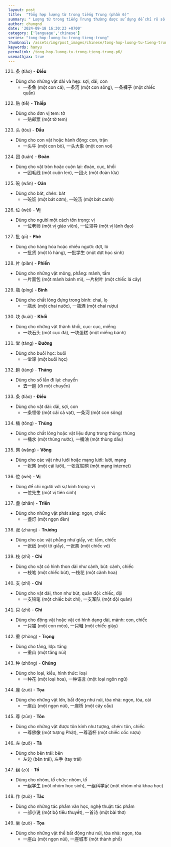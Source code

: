 ```yaml
---
layout: post
title:  "Tổng hợp lượng từ trong tiếng Trung (phần 6)"
summary: " Lượng từ trong tiếng Trung thường được sử dụng để chỉ rõ số lượng hoặc mức độ của một đối tượng nào đó trong câu"
author: chungnd
date: '2024-09-18 16:30:23 +0700'
category: ['language','chinese']
series: "tong-hop-luong-tu-trong-tieng-trung"
thumbnail: /assets/img/post_images/chinese/tong-hop-luong-tu-tieng-trung-3.webp
keywords: hanyu
permalink: /tong-hop-luong-tu-trong-tieng-trung-p6/
usemathjax: true
---
```


121. 条 (tiáo) - **Điều**
* Dùng cho những vật dài và hẹp: sợi, dải, con
  - 一条鱼 (một con cá), 一条河 (một con sông), 一条裤子 (một chiếc quần)

122. 贴 (tiē) - **Thiếp**
* Dùng cho đơn vị tem: tờ
  - 一贴邮票 (một tờ tem)

123. 头 (tóu) - **Đầu**
* Dùng cho con vật hoặc hành động: con, trận
  - 一头牛 (một con bò), 一头大象 (một con voi)

124. 团 (tuán) - **Đoàn**
* Dùng cho vật tròn hoặc cuộn lại: đoàn, cục, khối
  - 一团毛线 (một cuộn len), 一团火 (một đoàn lửa)

125. 碗 (wǎn) - **Oản**
* Dùng cho bát, chén: bát
  - 一碗饭 (một bát cơm), 一碗汤 (một bát canh)

126. 位 (wèi) - **Vị**
* Dùng cho người một cách tôn trọng: vị
  - 一位老师 (một vị giáo viên), 一位领导 (một vị lãnh đạo)

127. 批 (pī) - **Phê**
* Dùng cho hàng hóa hoặc nhiều người: đợt, lô
  - 一批货 (một lô hàng), 一批学生 (một đợt học sinh)

128. 片 (piàn) - **Phiến**
* Dùng cho những vật mỏng, phẳng: mảnh, tấm
  - 一片面包 (một mảnh bánh mì), 一片树叶 (một chiếc lá cây)

129. 瓶 (píng) - **Bình**
* Dùng cho chất lỏng đựng trong bình: chai, lọ
  - 一瓶水 (một chai nước), 一瓶酒 (một chai rượu)

130. 块 (kuài) - **Khối**
* Dùng cho những vật thành khối, cục: cục, miếng
  - 一块石头 (một cục đá), 一块蛋糕 (một miếng bánh)

131. 堂 (táng) - **Đường**
* Dùng cho buổi học: buổi
  - 一堂课 (một buổi học)

132. 趟 (tàng) - **Thảng**
* Dùng cho số lần đi lại: chuyến
  - 去一趟 (đi một chuyến)

133. 条 (tiáo) - **Điều**
* Dùng cho vật dài: dải, sợi, con
  - 一条领带 (một cái cà vạt), 一条河 (một con sông)

134. 桶 (tǒng) - **Thùng**
* Dùng cho chất lỏng hoặc vật liệu đựng trong thùng: thùng
  - 一桶水 (một thùng nước), 一桶油 (một thùng dầu)

135. 网 (wǎng) - **Võng**
* Dùng cho các vật như lưới hoặc mạng lưới: lưới, mạng
  - 一张网 (một cái lưới), 一张互联网 (một mạng internet)

136. 位 (wèi) - **Vị**
* Dùng để chỉ người với sự kính trọng: vị
  - 一位先生 (một vị tiên sinh)

137. 盏 (zhǎn) - **Triển**
* Dùng cho những vật phát sáng: ngọn, chiếc
  - 一盏灯 (một ngọn đèn)

138. 张 (zhāng) - **Trương**
* Dùng cho các vật phẳng như giấy, vé: tấm, chiếc
  - 一张纸 (một tờ giấy), 一张票 (một chiếc vé)

139. 枝 (zhī) - **Chi**
* Dùng cho vật có hình thon dài như cành, bút: cành, chiếc
  - 一枝笔 (một chiếc bút), 一枝花 (một cành hoa)

140. 支 (zhī) - **Chi**
* Dùng cho vật dài, thon như bút, quân đội: chiếc, đội
  - 一支铅笔 (một chiếc bút chì), 一支军队 (một đội quân)

141. 只 (zhī) - **Chỉ**
* Dùng cho động vật hoặc vật có hình dạng dài, mảnh: con, chiếc
  - 一只猫 (một con mèo), 一只鞋 (một chiếc giày)

142. 重 (zhòng) - **Trọng**
* Dùng cho tầng, lớp: tầng
  - 一重山 (một tầng núi)

143. 种 (zhǒng) - **Chủng**
* Dùng cho loại, kiểu, hình thức: loại
  - 一种花 (một loại hoa), 一种语言 (một loại ngôn ngữ)

144. 座 (zuò) - **Tọa**
* Dùng cho những vật lớn, bất động như núi, tòa nhà: ngọn, tòa, cái
  - 一座山 (một ngọn núi), 一座桥 (một cây cầu)

145. 尊 (zūn) - **Tôn**
* Dùng cho những vật được tôn kính như tượng, chén: tôn, chiếc
  - 一尊佛像 (một tượng Phật), 一尊酒杯 (một chiếc cốc rượu)

146. 左 (zuǒ) - **Tả**
* Dùng cho bên trái: bên
  - 左边 (bên trái), 左手 (tay trái)

147. 组 (zǔ) - **Tổ**
* Dùng cho nhóm, tổ chức: nhóm, tổ
  - 一组学生 (một nhóm học sinh), 一组科学家 (một nhóm nhà khoa học)

148. 作 (zuò) - **Tác**
* Dùng cho những tác phẩm văn học, nghệ thuật: tác phẩm
  - 一部小说 (một bộ tiểu thuyết), 一首诗 (một bài thơ)

149. 坐 (zuò) - **Tọa**
* Dùng cho những vật thể bất động như núi, tòa nhà: ngọn, tòa
  - 一座山 (một ngọn núi), 一座城市 (một thành phố)
